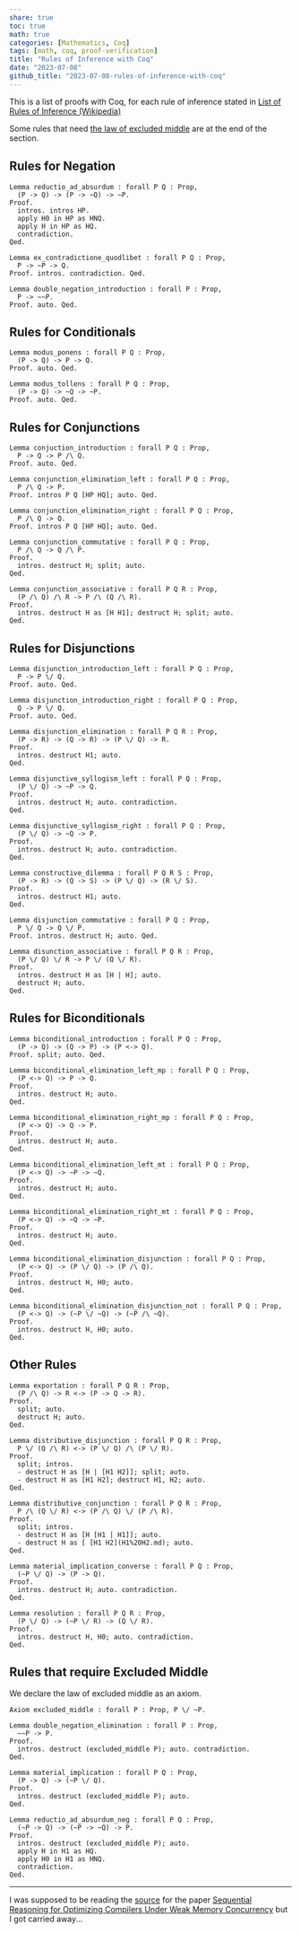 ```yaml
---  
share: true  
toc: true  
math: true  
categories: [Mathematics, Coq]  
tags: [math, coq, proof-verification]  
title: "Rules of Inference with Coq"  
date: "2023-07-08"  
github_title: "2023-07-08-rules-of-inference-with-coq"  
---  
```

  
This is a list of proofs with Coq, for each rule of inference stated in [List of Rules of Inference (Wikipedia)](https://en.wikipedia.org/wiki/List_of_rules_of_inference)  
  
Some rules that need [the law of excluded middle](https://en.wikipedia.org/wiki/Law_of_excluded_middle) are at the end of the section.  
  
## Rules for Negation  
  
```coq  
Lemma reductio_ad_absurdum : forall P Q : Prop,  
  (P -> Q) -> (P -> ~Q) -> ~P.  
Proof.  
  intros. intros HP.  
  apply H0 in HP as HNQ.  
  apply H in HP as HQ.  
  contradiction.  
Qed.  
  
Lemma ex_contradictione_quodlibet : forall P Q : Prop,  
  P -> ~P -> Q.  
Proof. intros. contradiction. Qed.  
  
Lemma double_negation_introduction : forall P : Prop,  
  P -> ~~P.  
Proof. auto. Qed.  
```  
  
## Rules for Conditionals  
  
```coq  
Lemma modus_ponens : forall P Q : Prop,  
  (P -> Q) -> P -> Q.  
Proof. auto. Qed.  
  
Lemma modus_tollens : forall P Q : Prop,  
  (P -> Q) -> ~Q -> ~P.  
Proof. auto. Qed.  
```  
  
## Rules for Conjunctions  
  
```coq  
Lemma conjuction_introduction : forall P Q : Prop,  
  P -> Q -> P /\ Q.  
Proof. auto. Qed.  
  
Lemma conjunction_elimination_left : forall P Q : Prop,  
  P /\ Q -> P.  
Proof. intros P Q [HP HQ]; auto. Qed.  
  
Lemma conjunction_elimination_right : forall P Q : Prop,  
  P /\ Q -> Q.  
Proof. intros P Q [HP HQ]; auto. Qed.  
  
Lemma conjunction_commutative : forall P Q : Prop,  
  P /\ Q -> Q /\ P.  
Proof.  
  intros. destruct H; split; auto.  
Qed.  
  
Lemma conjunction_associative : forall P Q R : Prop,  
  (P /\ Q) /\ R -> P /\ (Q /\ R).  
Proof.  
  intros. destruct H as [H H1]; destruct H; split; auto.  
Qed.  
```  
  
## Rules for Disjunctions  
  
```coq  
Lemma disjunction_introduction_left : forall P Q : Prop,  
  P -> P \/ Q.  
Proof. auto. Qed.  
  
Lemma disjunction_introduction_right : forall P Q : Prop,  
  Q -> P \/ Q.  
Proof. auto. Qed.  
  
Lemma disjunction_elimination : forall P Q R : Prop,  
  (P -> R) -> (Q -> R) -> (P \/ Q) -> R.  
Proof.  
  intros. destruct H1; auto.  
Qed.  
  
Lemma disjunctive_syllogism_left : forall P Q : Prop,  
  (P \/ Q) -> ~P -> Q.  
Proof.  
  intros. destruct H; auto. contradiction.  
Qed.  
  
Lemma disjunctive_syllogism_right : forall P Q : Prop,  
  (P \/ Q) -> ~Q -> P.  
Proof.  
  intros. destruct H; auto. contradiction.  
Qed.  
  
Lemma constructive_dilemma : forall P Q R S : Prop,  
  (P -> R) -> (Q -> S) -> (P \/ Q) -> (R \/ S).  
Proof.  
  intros. destruct H1; auto.  
Qed.  
  
Lemma disjunction_commutative : forall P Q : Prop,  
  P \/ Q -> Q \/ P.  
Proof. intros. destruct H; auto. Qed.  
  
Lemma disunction_associative : forall P Q R : Prop,  
  (P \/ Q) \/ R -> P \/ (Q \/ R).  
Proof.  
  intros. destruct H as [H | H]; auto.  
  destruct H; auto.  
Qed.  
```  
  
## Rules for Biconditionals  
  
```coq  
Lemma biconditional_introduction : forall P Q : Prop,  
  (P -> Q) -> (Q -> P) -> (P <-> Q).  
Proof. split; auto. Qed.  
  
Lemma biconditional_elimination_left_mp : forall P Q : Prop,  
  (P <-> Q) -> P -> Q.  
Proof.  
  intros. destruct H; auto.  
Qed.  
  
Lemma biconditional_elimination_right_mp : forall P Q : Prop,  
  (P <-> Q) -> Q -> P.  
Proof.  
  intros. destruct H; auto.  
Qed.  
  
Lemma biconditional_elimination_left_mt : forall P Q : Prop,  
  (P <-> Q) -> ~P -> ~Q.  
Proof.  
  intros. destruct H; auto.  
Qed.  
  
Lemma biconditional_elimination_right_mt : forall P Q : Prop,  
  (P <-> Q) -> ~Q -> ~P.  
Proof.  
  intros. destruct H; auto.  
Qed.  
  
Lemma biconditional_elimination_disjunction : forall P Q : Prop,  
  (P <-> Q) -> (P \/ Q) -> (P /\ Q).  
Proof.  
  intros. destruct H, H0; auto.  
Qed.  
  
Lemma biconditional_elimination_disjunction_not : forall P Q : Prop,  
  (P <-> Q) -> (~P \/ ~Q) -> (~P /\ ~Q).  
Proof.  
  intros. destruct H, H0; auto.  
Qed.  
```  
  
## Other Rules  
  
```coq  
Lemma exportation : forall P Q R : Prop,  
  (P /\ Q) -> R <-> (P -> Q -> R).  
Proof.  
  split; auto.  
  destruct H; auto.  
Qed.  
  
Lemma distributive_disjunction : forall P Q R : Prop,  
  P \/ (Q /\ R) <-> (P \/ Q) /\ (P \/ R).  
Proof.  
  split; intros.  
  - destruct H as [H | [H1 H2]]; split; auto.  
  - destruct H as [H1 H2]; destruct H1, H2; auto.  
Qed.  
  
Lemma distributive_conjunction : forall P Q R : Prop,  
  P /\ (Q \/ R) <-> (P /\ Q) \/ (P /\ R).  
Proof.  
  split; intros.  
  - destruct H as [H [H1 | H1]]; auto.  
  - destruct H as [ [H1 H2](H1%20H2.md); auto.  
Qed.  
  
Lemma material_implication_converse : forall P Q : Prop,  
  (~P \/ Q) -> (P -> Q).  
Proof.  
  intros. destruct H; auto. contradiction.  
Qed.  
  
Lemma resolution : forall P Q R : Prop,  
  (P \/ Q) -> (~P \/ R) -> (Q \/ R).  
Proof.  
  intros. destruct H, H0; auto. contradiction.  
Qed.  
```  
  
## Rules that require Excluded Middle  
  
We declare the law of excluded middle as an axiom.  
  
```coq  
Axiom excluded_middle : forall P : Prop, P \/ ~P.  
  
Lemma double_negation_elimination : forall P : Prop,  
  ~~P -> P.  
Proof.  
  intros. destruct (excluded_middle P); auto. contradiction.  
Qed.  
  
Lemma material_implication : forall P Q : Prop,  
  (P -> Q) -> (~P \/ Q).  
Proof.  
  intros. destruct (excluded_middle P); auto.  
Qed.  
  
Lemma reductio_ad_absurdum_neg : forall P Q : Prop,  
  (~P -> Q) -> (~P -> ~Q) -> P.  
Proof.  
  intros. destruct (excluded_middle P); auto.  
  apply H in H1 as HQ.  
  apply H0 in H1 as HNQ.  
  contradiction.  
Qed.  
```  
  
---  
  
I was supposed to be reading the [source](https://github.com/snu-sf/promising-seq-coq) for the paper [Sequential Reasoning for Optimizing Compilers Under Weak Memory Concurrency](https://dl.acm.org/doi/abs/10.1145/3519939.3523718) but I got carried away...